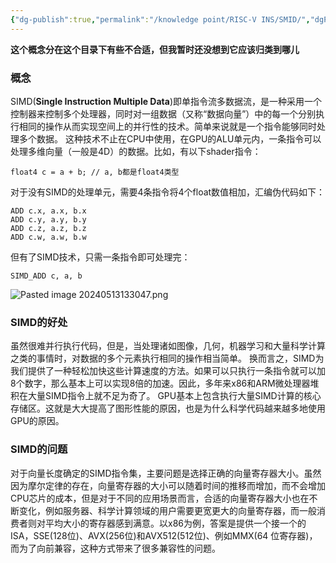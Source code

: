```yaml
---
{"dg-publish":true,"permalink":"/knowledge point/RISC-V INS/SMID/","dgPassFrontmatter":true}
---
```


**这个概念分在这个目录下有些不合适，但我暂时还没想到它应该归类到哪儿**

### 概念
SIMD(**Single Instruction Multiple Data**)即单指令流多数据流，是一种采用一个控制器来控制多个处理器，同时对一组数据（又称“数据向量”）中的每一个分别执行相同的操作从而实现空间上的并行性的技术。简单来说就是一个指令能够同时处理多个数据。
这种技术不止在CPU中使用，在GPU的ALU单元内，一条指令可以处理多维向量（一般是4D）的数据。比如，有以下shader指令：
```
float4 c = a + b; // a, b都是float4类型
```
对于没有SIMD的处理单元，需要4条指令将4个float数值相加，汇编伪代码如下：
```assembly
ADD c.x, a.x, b.x
ADD c.y, a.y, b.y
ADD c.z, a.z, b.z
ADD c.w, a.w, b.w
```
但有了SIMD技术，只需一条指令即可处理完：
```assembly
SIMD_ADD c, a, b
```
![Pasted image 20240513133047.png](/img/user/knowledge%20point/imgs/Pasted%20image%2020240513133047.png)

### SIMD的好处
虽然很难并行执行代码，但是，当处理诸如图像，几何，机器学习和大量科学计算之类的事情时，对数据的多个元素执行相同的操作相当简单。
换而言之，SIMD为我们提供了一种轻松加快这些计算速度的方法。如果可以只执行一条指令就可以加8个数字，那么基本上可以实现8倍的加速。因此，多年来x86和ARM微处理器堆积在大量SIMD指令上就不足为奇了。
GPU基本上包含执行大量SIMD计算的核心存储区。这就是大大提高了图形性能的原因，也是为什么科学代码越来越多地使用GPU的原因。

### SIMD的问题
对于向量长度确定的SIMD指令集，主要问题是选择正确的向量寄存器大小。虽然因为摩尔定律的存在，向量寄存器的大小可以随着时间的推移而增加，而不会增加CPU芯片的成本，但是对于不同的应用场景而言，合适的向量寄存器大小也在不断变化，例如服务器、科学计算领域的用户需要更宽更大的向量寄存器，而一般消费者则对平均大小的寄存器感到满意。以x86为例，答案是提供一个接一个的ISA，SSE(128位)、AVX(256位)和AVX512(512位)、例如MMX(64 位寄存器)，而为了向前兼容，这种方式带来了很多兼容性的问题。
